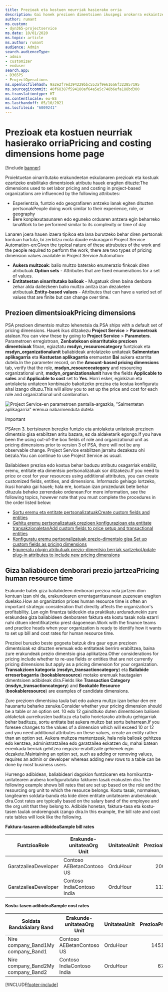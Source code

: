 ```yaml
---
title: Prezioak eta kostuen neurriak hasierako orria
description: Gai honek prezioen dimentsioen ikuspegi orokorra eskaintzen du.
author: rumant
ms.custom:
- dyn365-projectservice
ms.date: 10/01/2020
ms.topic: article
ms.author: rumant
audience: Admin
search.audienceType:
- admin
- customizer
- enduser
search.app:
- D365PS
- ProjectOperations
ms.openlocfilehash: 9a2e2f7ed394229bbc553af9e616a6f322857195
ms.sourcegitcommit: 40f68387f594180af64a5e5c748b6efa188bd300
ms.translationtype: HT
ms.contentlocale: eu-ES
ms.lasthandoff: 05/10/2021
ms.locfileid: "6009241"
---
```

# <a name="pricing-and-costing-dimensions-home-page"></a><span data-ttu-id="94b5c-103">Prezioak eta kostuen neurriak hasierako orria</span><span class="sxs-lookup"><span data-stu-id="94b5c-103">Pricing and costing dimensions home page</span></span>

[!include [banner](../includes/psa-now-project-operations.md)]

<span data-ttu-id="94b5c-104">Proiektuetan oinarritutako erakundeetan eskulanaren prezioak eta kostuak ezartzeko erabilitako dimentsioek atributu hauek eragiten dituzte:</span><span class="sxs-lookup"><span data-stu-id="94b5c-104">The dimensions used to set labor pricing and costing in project-based organizations are influenced by the following attributes:</span></span>

- <span data-ttu-id="94b5c-105">Esperientzia, funtzio edo geografiaren antzeko lanak egiten dituzten pertsonak</span><span class="sxs-lookup"><span data-stu-id="94b5c-105">People doing work similar to their experience, role, or geography</span></span>
- <span data-ttu-id="94b5c-106">Bere konplexutasunaren edo eguneko orduaren antzera egin beharreko lana</span><span class="sxs-lookup"><span data-stu-id="94b5c-106">Work to be performed similar to its complexity or time of day</span></span>

<span data-ttu-id="94b5c-107">Lanaren joera hauen izaera tipikoa eta lana burutzeko behar diren pertsonak kontuan hartuta, bi zerbitzu mota daude eskuragarri Project Service Automation-en:</span><span class="sxs-lookup"><span data-stu-id="94b5c-107">Given the typical nature of these attrubutes of the work and the people required to perform the work, there are two types of pricing dimension values available in Project Service Automation:</span></span> 

- <span data-ttu-id="94b5c-108">**Aukera multzoak**: balio multzo baterako enumerazio finkoak diren atributuak.</span><span class="sxs-lookup"><span data-stu-id="94b5c-108">**Option sets** - Attributes that are fixed enumerations for a set of values.</span></span>
- <span data-ttu-id="94b5c-109">**Entitateetan oinarritutako balioak** - Mugatuak diren baina denbora zehar alda daitezkeen balio multzo anitza izan dezaketen atributuak.</span><span class="sxs-lookup"><span data-stu-id="94b5c-109">**Entity-based values** - Attributes that can have a varied set of values that are finite but can change over time.</span></span>

## <a name="pricing-dimensions"></a><span data-ttu-id="94b5c-110">Prezioen dimentsioak</span><span class="sxs-lookup"><span data-stu-id="94b5c-110">Pricing dimensions</span></span>

<span data-ttu-id="94b5c-111">PSA prezioen dimentsio multzo lehenetsia da.</span><span class="sxs-lookup"><span data-stu-id="94b5c-111">PSA ships with a default set of pricing dimensions.</span></span> <span data-ttu-id="94b5c-112">Hauek ikus ditzakezu **Project Service** > **Parametroak** atalean.</span><span class="sxs-lookup"><span data-stu-id="94b5c-112">You can view these by going to **Project Service** > **Parameters**.</span></span> <span data-ttu-id="94b5c-113">Parametroen erregistroan, **Zenbatekoan oinarritutako prezioen dimentsioak** fitxan, egiaztatu **msdyn_resourcecategory** funtzioak eta **msdyn_organizationalunit** baliabideak antolatzeko unitateak **Salmentetan aplikagarria** eta **Kostuetan aplikagarria** eremuetan **Bai** aukera ezarrita dutela.</span><span class="sxs-lookup"><span data-stu-id="94b5c-113">In the parameter record, on the **Amount-based pricing dimensions** tab, verify that the role, **msdyn_resourcecategory** and resourcing organizational unit, **msdyn_organizationalunit** have the fields **Applicable to sales** and **Applicable to cost** set to **Yes**.</span></span> <span data-ttu-id="94b5c-114">Horri esker, eginkizun eta antolaketa unitateen konbinazio bakoitzeko prezioa eta kostua konfiguratu ahal izango dituzu.</span><span class="sxs-lookup"><span data-stu-id="94b5c-114">This will allow you to set up the price and cost for each role and organizational unit combination.</span></span>

![Project Service-en parametroen pantaila-argazkia, "Salmentetan aplikagarria" eremua nabarmenduta dutela](media/PS-OOB-parameters.png)

> [!IMPORTANT]
> <span data-ttu-id="94b5c-116">PSAren 3. bertsioaren berezko funtzio eta antolaketa unitateak prezioen dimentsio gisa erabiltzen aritu bazara, ez da aldaketarik egongo.</span><span class="sxs-lookup"><span data-stu-id="94b5c-116">If you have been the using out-of-the box fields of role and organizational unit as pricing dimensions prior to version 3 of PSA, there will not be any observable change.</span></span> <span data-ttu-id="94b5c-117">Project Service erabiltzen jarraitu dezakezu ohi bezala.</span><span class="sxs-lookup"><span data-stu-id="94b5c-117">You can continue to use Project Service as usual.</span></span> 

<span data-ttu-id="94b5c-118">Baliabideen prezioa edo kostua behar baduzu atributu osagarriak erabiliz, eremu, entitate eta dimentsio pertsonalizatuak sor ditzakezu.</span><span class="sxs-lookup"><span data-stu-id="94b5c-118">If you need to price or cost for your resources using additional attributes, you can create customized fields, entities, and dimensions.</span></span> <span data-ttu-id="94b5c-119">Informazio gehiago lortzeko, ikusi honako gai hauek; hala ere, kontuan izan prozedurak bete behar dituzula beheko zerrendako ordenean:</span><span class="sxs-lookup"><span data-stu-id="94b5c-119">For more information, see the following topics, however note that you must complete the procedures in the order listed below:</span></span>

- [<span data-ttu-id="94b5c-120">Sortu eremu eta entitate pertsonalizatuak</span><span class="sxs-lookup"><span data-stu-id="94b5c-120">Create custom fields and entities</span></span>](create-custom-fields-entities.md)
- [<span data-ttu-id="94b5c-121">Gehitu eremu pertsonalizatuak prezioen konfigurazioan eta entitate transakzionaletan</span><span class="sxs-lookup"><span data-stu-id="94b5c-121">Add custom fields to price setup and transactional entities</span></span>](field-references.md)
- [<span data-ttu-id="94b5c-122">Konfiguratu eremu pertsonalizatuak prezio-dimentsio gisa </span><span class="sxs-lookup"><span data-stu-id="94b5c-122">Set up custom fields as pricing dimensions</span></span>](set-up-pricing-dimensions.md)
- [<span data-ttu-id="94b5c-123">Eguneratu plugin atributuak prezio-dimentsio berriak sartzeko</span><span class="sxs-lookup"><span data-stu-id="94b5c-123">Update plug-in attributes to include new pricing dimensions</span></span>](update-plug-in-attributes.md)

## <a name="pricing-human-resource-time"></a><span data-ttu-id="94b5c-124">Giza baliabideen denborari prezio jartzea</span><span class="sxs-lookup"><span data-stu-id="94b5c-124">Pricing human resource time</span></span>
<span data-ttu-id="94b5c-125">Erakunde batek giza baliabideen denborari prezioa nola jartzen dion kontuan izan ohi da, erakundearen errentagarritasunean zuzenean eragiten duelako.</span><span class="sxs-lookup"><span data-stu-id="94b5c-125">How an organization prices human resource time is often an important strategic consideration that directly affects the organization's profitability.</span></span> <span data-ttu-id="94b5c-126">Lan egin finantza taldeekin eta praktikatu arduradunekin zure erakundea giza baliabideen denboraren faktura eta kostu tasak nola ezarri nahi dituen identifikatzeko prest dagoenean.</span><span class="sxs-lookup"><span data-stu-id="94b5c-126">Work with the finance teams and practice heads when your organization is ready to identify how it wants to set up bill and cost rates for human resource time.</span></span>

<span data-ttu-id="94b5c-127">Prezioei buruzko beste gogoeta batzuk dira gaur egun prezioen dimentsioak ez dituzten eremuak edo entitateak berriro erabiltzea, baina zure erakundeak prezio dimentsio gisa aplikatzea.</span><span class="sxs-lookup"><span data-stu-id="94b5c-127">Other considerations for pricing include whether to re-use fields or entities that are not currently pricing dimensions but apply as a pricing dimension for your organization.</span></span> <span data-ttu-id="94b5c-128">**Transakzioen kategoria** (**msdyn_transactioncategory**) eta **Baliabide erreserbagarria** (**bookableresource**) motako eremuak hautagaien dimentsioen adibideak dira.</span><span class="sxs-lookup"><span data-stu-id="94b5c-128">Fields like **Transaction Category** (**msdyn_transactioncategory**) and **Bookable Resource** (**bookableresource**) are examples of candidate dimensions.</span></span> 

<span data-ttu-id="94b5c-129">Zure prezioen dimentsioa taula bat edo aukera multzo izan behar den ere hausnartu beharko zenuke.</span><span class="sxs-lookup"><span data-stu-id="94b5c-129">Consider whether your pricing dimension should be a table or an option set.</span></span> <span data-ttu-id="94b5c-130">10 edo 12 gaindituko duten dimentsioen balioen aldaketak aurreikusten badituzu eta balio horietarako atributu gehigarriak behar badituzu, sortu entitate bat aukera multzo bat sortu beharrean.</span><span class="sxs-lookup"><span data-stu-id="94b5c-130">If you foresee changes to the values of a dimension which will exceed 10 or 12 and you need additional attributes on these values, create an entity rather than an option set.</span></span> <span data-ttu-id="94b5c-131">Aukera multzoa mantentzeak, hala nola balioak gehitzea edo kentzea, administratzailea edo garatzailea eskatzen du, mahai batean errenkada berriak gehitzea negozio-erabiltzaile gehienek egin dezakete.</span><span class="sxs-lookup"><span data-stu-id="94b5c-131">Maintaining an option set, such as adding or removing values, requires an admin or developer whereas adding new rows to a table can be done by most business users.</span></span>

<span data-ttu-id="94b5c-132">Hurrengo adibidean, baliabideari dagokion funtzioaren eta hornikuntza-unitatearen arabera konfiguratutako fakturen tasak erakusten dira.</span><span class="sxs-lookup"><span data-stu-id="94b5c-132">The following example shows bill rates that are set up based on the role and the resourcing org unit to which the resource belongs.</span></span> <span data-ttu-id="94b5c-133">Kostu tasak, normalean, langilearen soldata-banda eta kide diren entitate unitatearen araberakoak dira.</span><span class="sxs-lookup"><span data-stu-id="94b5c-133">Cost rates are typically based on the salary band of the employee and the org unit that they belong to.</span></span> <span data-ttu-id="94b5c-134">Adibide honetan, faktura-tasa eta kostu-tasen taulak ondorengoak izango dira.</span><span class="sxs-lookup"><span data-stu-id="94b5c-134">In this example, the bill rate and cost rate tables will look like the following.</span></span>

<span data-ttu-id="94b5c-135">**Faktura-tasaren adibidea**</span><span class="sxs-lookup"><span data-stu-id="94b5c-135">**Sample bill rates**</span></span>

| <span data-ttu-id="94b5c-136">Funtzioa</span><span class="sxs-lookup"><span data-stu-id="94b5c-136">Role</span></span>        | <span data-ttu-id="94b5c-137">Erakunde-unitatea</span><span class="sxs-lookup"><span data-stu-id="94b5c-137">Org Unit</span></span>    |<span data-ttu-id="94b5c-138">Unitatea</span><span class="sxs-lookup"><span data-stu-id="94b5c-138">Unit</span></span>      |<span data-ttu-id="94b5c-139">Prezioa</span><span class="sxs-lookup"><span data-stu-id="94b5c-139">Price</span></span>      |<span data-ttu-id="94b5c-140">Moneta</span><span class="sxs-lookup"><span data-stu-id="94b5c-140">Currency</span></span>  |
| ------------|-------------|----------|----------:|----------|
| <span data-ttu-id="94b5c-141">Garatzailea</span><span class="sxs-lookup"><span data-stu-id="94b5c-141">Developer</span></span>   | <span data-ttu-id="94b5c-142">Contoso AEBetan</span><span class="sxs-lookup"><span data-stu-id="94b5c-142">Contoso US</span></span>  |<span data-ttu-id="94b5c-143">Ordu</span><span class="sxs-lookup"><span data-stu-id="94b5c-143">Hour</span></span> | <span data-ttu-id="94b5c-144">200</span><span class="sxs-lookup"><span data-stu-id="94b5c-144">200</span></span>|<span data-ttu-id="94b5c-145">USD</span><span class="sxs-lookup"><span data-stu-id="94b5c-145">USD</span></span>     |
| <span data-ttu-id="94b5c-146">Garatzailea</span><span class="sxs-lookup"><span data-stu-id="94b5c-146">Developer</span></span>   | <span data-ttu-id="94b5c-147">Contoso India</span><span class="sxs-lookup"><span data-stu-id="94b5c-147">Contoso India</span></span> |<span data-ttu-id="94b5c-148">Ordu</span><span class="sxs-lookup"><span data-stu-id="94b5c-148">Hour</span></span>|   <span data-ttu-id="94b5c-149">112</span><span class="sxs-lookup"><span data-stu-id="94b5c-149">112</span></span>|<span data-ttu-id="94b5c-150">USD</span><span class="sxs-lookup"><span data-stu-id="94b5c-150">USD</span></span>     |


<span data-ttu-id="94b5c-151">**Kostu-tasen adibidea**</span><span class="sxs-lookup"><span data-stu-id="94b5c-151">**Sample cost rates**</span></span>

| <span data-ttu-id="94b5c-152">Soldata Banda</span><span class="sxs-lookup"><span data-stu-id="94b5c-152">Salary Band</span></span>     | <span data-ttu-id="94b5c-153">Erakunde-unitatea</span><span class="sxs-lookup"><span data-stu-id="94b5c-153">Org Unit</span></span>    |<span data-ttu-id="94b5c-154">Unitatea</span><span class="sxs-lookup"><span data-stu-id="94b5c-154">Unit</span></span>      |<span data-ttu-id="94b5c-155">Prezioa</span><span class="sxs-lookup"><span data-stu-id="94b5c-155">Price</span></span>      |<span data-ttu-id="94b5c-156">Moneta</span><span class="sxs-lookup"><span data-stu-id="94b5c-156">Currency</span></span>  |
| ----------------|-------------|----------|----------:|----------|
| <span data-ttu-id="94b5c-157">Nire company_Band1</span><span class="sxs-lookup"><span data-stu-id="94b5c-157">My company_Band1</span></span> | <span data-ttu-id="94b5c-158">Contoso AEBetan</span><span class="sxs-lookup"><span data-stu-id="94b5c-158">Contoso US</span></span>  |<span data-ttu-id="94b5c-159">Ordu</span><span class="sxs-lookup"><span data-stu-id="94b5c-159">Hour</span></span> | <span data-ttu-id="94b5c-160">145</span><span class="sxs-lookup"><span data-stu-id="94b5c-160">145</span></span>|<span data-ttu-id="94b5c-161">USD</span><span class="sxs-lookup"><span data-stu-id="94b5c-161">USD</span></span>     |
| <span data-ttu-id="94b5c-162">Nire company_Band2</span><span class="sxs-lookup"><span data-stu-id="94b5c-162">My company_Band2</span></span> | <span data-ttu-id="94b5c-163">Contoso India</span><span class="sxs-lookup"><span data-stu-id="94b5c-163">Contoso India</span></span> |<span data-ttu-id="94b5c-164">Ordu</span><span class="sxs-lookup"><span data-stu-id="94b5c-164">Hour</span></span>|   <span data-ttu-id="94b5c-165">67</span><span class="sxs-lookup"><span data-stu-id="94b5c-165">67</span></span>|<span data-ttu-id="94b5c-166">USD</span><span class="sxs-lookup"><span data-stu-id="94b5c-166">USD</span></span>     |


[!INCLUDE[footer-include](../includes/footer-banner.md)]